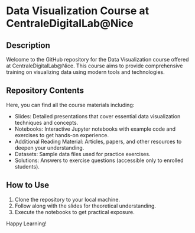 # Data Visualization Course at CentraleDigitalLab@Nice

## Description

Welcome to the GitHub repository for the Data Visualization course offered at CentraleDigitalLab@Nice. This course aims to provide comprehensive training on visualizing data using modern tools and technologies.

## Repository Contents

Here, you can find all the course materials including:

- Slides: Detailed presentations that cover essential data visualization techniques and concepts.
- Notebooks: Interactive Jupyter notebooks with example code and exercises to get hands-on experience.
- Additional Reading Material: Articles, papers, and other resources to deepen your understanding.
- Datasets: Sample data files used for practice exercises.
- Solutions: Answers to exercise questions (accessible only to enrolled students).

## How to Use

1. Clone the repository to your local machine.
2. Follow along with the slides for theoretical understanding.
3. Execute the notebooks to get practical exposure.

Happy Learning!
